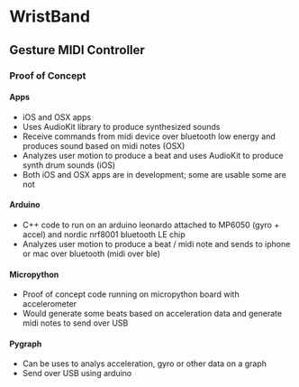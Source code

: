 # WristBand

## Gesture MIDI Controller

### Proof of Concept
#### Apps
 - iOS and OSX apps
 - Uses AudioKit library to produce synthesized sounds
 - Receive commands from midi device over bluetooth low energy and produces sound based on midi notes (OSX)
 - Analyzes user motion to produce a beat and uses AudioKit to produce synth drum sounds (iOS)
 - Both iOS and OSX apps are in development; some are usable some are not
#### Arduino
 - C++ code to run on an arduino leonardo attached to MP6050 (gyro + accel) and nordic nrf8001 bluetooth LE chip
 - Analyzes user motion to produce a beat / midi note and sends to iphone or mac over bluetooth (midi over ble) 
#### Micropython
 - Proof of concept code running on micropython board with accelerometer
 - Would generate some beats based on acceleration data and generate midi notes to send over USB
#### Pygraph
 - Can be uses to analys acceleration, gyro or other data on a graph 
 - Send over USB using arduino
